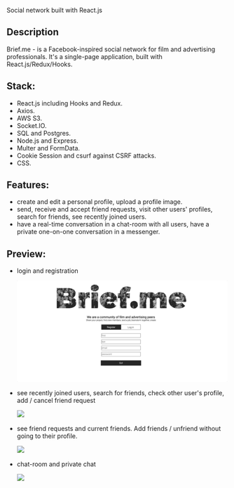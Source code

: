 Social network built with React.js

## Description 

Brief.me - is a Facebook-inspired social network for film and advertising professionals. It's a  single-page application, built with React.js/Redux/Hooks.

## Stack: 

- React.js including Hooks and Redux.
- Axios.
- AWS S3.
- Socket.IO.
- SQL and Postgres.
- Node.js and Express.
- Multer and FormData.
- Cookie Session and csurf against CSRF attacks.
- CSS.

## Features: 

- create and edit a personal profile, upload a profile image.
- send, receive and accept friend requests, visit other users' profiles, search for friends, see recently joined users.
- have a real-time conversation in a chat-room with all users, have a private one-on-one conversation in a messenger.

## Preview: 

- login and registration

  <img src="login.gif">

- see recently joined users, search for friends, check other user's profile, add / cancel friend request

  

  <img src="search.gif">

- see friend requests and current friends. Add friends / unfriend without going to their profile.

  <img src="friends.gif">

- chat-room and private chat

  <img src="chat.gif">